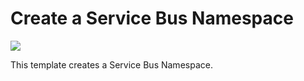 # Create a Service Bus Namespace

<a href="https://portal.azure.com/#create/Microsoft.Template/uri/https%3A%2F%2Fraw.githubusercontent.com%2FAzure%2Fazure-quickstart-templates%2Fmaster%2F101-servicebus-namespace%2Fazuredeploy.json" target="_blank">
    <img src="http://azuredeploy.net/deploybutton.png"/>
</a>

This template creates a Service Bus Namespace.